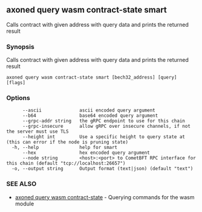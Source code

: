 ## axoned query wasm contract-state smart

Calls contract with given address with query data and prints the returned result

### Synopsis

Calls contract with given address with query data and prints the returned result

```
axoned query wasm contract-state smart [bech32_address] [query] [flags]
```

### Options

```
      --ascii              ascii encoded query argument
      --b64                base64 encoded query argument
      --grpc-addr string   the gRPC endpoint to use for this chain
      --grpc-insecure      allow gRPC over insecure channels, if not the server must use TLS
      --height int         Use a specific height to query state at (this can error if the node is pruning state)
  -h, --help               help for smart
      --hex                hex encoded query argument
      --node string        <host>:<port> to CometBFT RPC interface for this chain (default "tcp://localhost:26657")
  -o, --output string      Output format (text|json) (default "text")
```

### SEE ALSO

* [axoned query wasm contract-state](axoned_query_wasm_contract-state.md)	 - Querying commands for the wasm module

